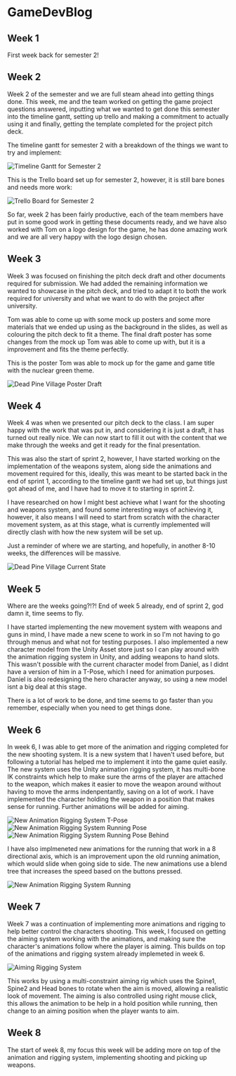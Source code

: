 # GameDevBlog

## Week 1
First week back for semester 2!

## Week 2
Week 2 of the semester and we are full steam ahead into getting things done. This week, me and the team worked on getting the game project questions answered, inputting what we wanted to get done this semester into the timeline gantt, setting up trello and making a commitment to actually using it and finally, getting the template completed for the project pitch deck.  

The timeline gantt for semester 2 with a breakdown of the things we want to try and implement:

![Timeline Gantt for Semester 2](/Timeline_Gantt.PNG "Timeline Gantt")

This is the Trello board set up for semester 2, however, it is still bare bones and needs more work:

![Trello Board for Semester 2](/Trello_Board.PNG "Trello Board")

So far, week 2 has been fairly productive, each of the team members have put in some good work in getting these documents ready, and we have also worked with Tom on a logo design for the game, he has done amazing work and we are all very happy with the logo design chosen.  

## Week 3
Week 3 was focused on finishing the pitch deck draft and other documents required for submission. We had added the remaining information we wanted to showcase in the pitch deck, and tried to adapt it to both the work required for university and what we want to do with the project after university.  

Tom was able to come up with some mock up posters and some more materials that we ended up using as the background in the slides, as well as colouring the pitch deck to fit a theme. The final draft poster has some changes from the mock up Tom was able to come up with, but it is a improvement and fits the theme perfectly.

This is the poster Tom was able to mock up for the game and game title with the nuclear green theme. 

![Dead Pine Village Poster Draft](/DeadPine_KeyArt_Draft.jpg "Game Poster")

## Week 4
Week 4 was when we presented our pitch deck to the class. I am super happy with the work that was put in, and considering it is just a draft, it has turned out really nice. We can now start to fill it out with the content that we make through the weeks and get it ready for the final presentation.  

This was also the start of sprint 2, however, I have started working on the implementation of the weapons system, along side the animations and movement required for this, ideally, this was meant to be started back in the end of sprint 1, according to the timeline gantt we had set up, but things just got ahead of me, and I have had to move it to starting in sprint 2.  

I have researched on how I might best achieve what I want for the shooting and weapons system, and found some interesting ways of achieving it, however, it also means I will need to start from scratch with the character movement system, as at this stage, what is currently implemented will directly clash with how the new system will be set up.  

Just a reminder of where we are starting, and hopefully, in another 8-10 weeks, the differences will be massive.  

![Dead Pine Village Current State](/Overview.PNG "Overview")

## Week 5
Where are the weeks going?!?! End of week 5 already, end of sprint 2, god damn it, time seems to fly.  

I have started implementing the new movement system with weapons and guns in mind, I have made a new scene to work in so I'm not having to go through menus and what not for testing purposes. I also implemented a new character model from the Unity Asset store just so I can play around with the animation rigging system in Unity, and adding weapons to hand slots. This wasn't possible with the current character model from Daniel, as I didnt have a version of him in a T-Pose, which I need for animation purposes. Daniel is also redesigning the hero character anyway, so using a new model isnt a big deal at this stage.  

There is a lot of work to be done, and time seems to go faster than you remember, especially when you need to get things done.

## Week 6
In week 6, I was able to get more of the animation and rigging completed for the new shooting system. It is a new system that I haven't used before, but following a tutorial has helped me to implement it into the game quiet easily. The new system uses the Unity animation rigging system, it has multi-bone IK constraints which help to make sure the arms of the player are attached to the weapon, which makes it easier to move the weapon around without having to move the arms indenpentantly, saving on a lot of work. I have implemented the character holding the weapon in a position that makes sense for running. Further animations will be added for aiming.  

![New Animation Rigging System T-Pose](/Week5_NewCharacterRigging&Animation.PNG "T-Pose")
![New Animation Rigging System Running Pose](/Week5_NewCharacterRigging&Animation_InPose.PNG "Pose")
![New Animation Rigging System Running Pose Behind](/Week5_NewCharacterRigging&Animation_InPoseBack.PNG "Pose Behind")

I have also implmeneted new animations for the running that work in a 8 directional axis, which is an improvement upon the old running animation, which would slide when going side to side. The new animations use a blend tree that increases the speed based on the buttons pressed.  

![New Animation Rigging System Running](/NewCharacterMovement.gif "Running Animations")

## Week 7
Week 7 was a continuation of implementing more animations and rigging to help better control the characters shooting. This week, I focused on getting the aiming system working with the animations, and making sure the character's animations follow where the player is aiming. This builds on top of the animations and rigging system already implemeted in week 6.  

![Aiming Rigging System](/NewCharacterMovementAiming.gif "Aiming")  

This works by using a multi-constraint aiming rig which uses the Spine1, Spine2 and Head bones to rotate when the aim is moved, allowing a realistic look of movement. The aiming is also controlled using right mouse click, this allows the animation to be help in a hold position while running, then change to an aiming position when the player wants to aim.

## Week 8
The start of week 8, my focus this week will be adding more on top of the animation and rigging system, implementing shooting and picking up weapons.